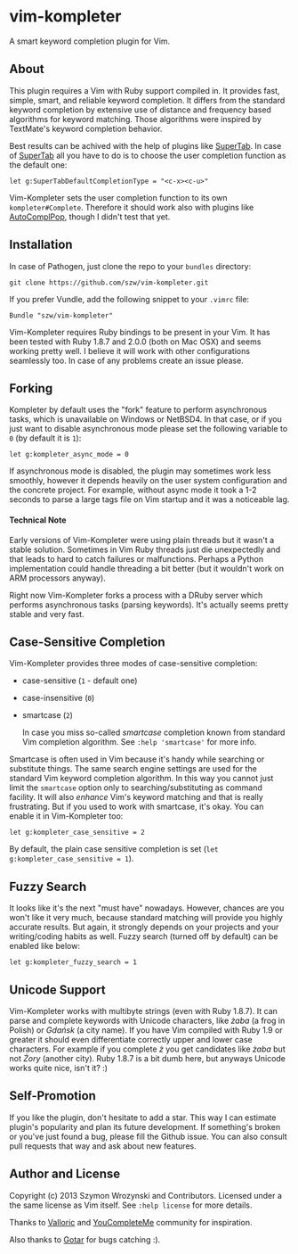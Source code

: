 vim-kompleter
=============

A smart keyword completion plugin for Vim.

About
-----

This plugin requires a Vim with Ruby support compiled in. It provides fast, simple, smart, and
reliable keyword completion. It differs from the standard keyword completion by extensive use of
distance and frequency based algorithms for keyword matching. Those algorithms were inspired by
TextMate's keyword completion behavior.

Best results can be achived with the help of plugins like
[SuperTab](https://github.com/ervandew/supertab). In case of
[SuperTab](https://github.com/ervandew/supertab) all you have to do is to choose the user completion
function as the default one:

    let g:SuperTabDefaultCompletionType = "<c-x><c-u>"

Vim-Kompleter sets the user completion function to its own `kompleter#Complete`. Therefore it should
work also with plugins like [AutoComplPop](http://www.vim.org/scripts/script.php?script_id=1879),
though I didn't test that yet.


Installation
------------

In case of Pathogen, just clone the repo to your `bundles` directory:

    git clone https://github.com/szw/vim-kompleter.git

If you prefer Vundle, add the following snippet to your `.vimrc` file:

    Bundle "szw/vim-kompleter"

Vim-Kompleter requires Ruby bindings to be present in your Vim. It has been tested with Ruby 1.8.7
and 2.0.0 (both on Mac OSX) and seems working pretty well. I believe it will work with other
configurations seamlessly too. In case of any problems create an issue please.


Forking
-------

Kompleter by default uses the "fork" feature to perform asynchronous tasks, which is unavailable
on Windows or NetBSD4. In that case, or if you just want to disable asynchronous mode please set the
following variable to `0` (by default it is `1`):

    let g:kompleter_async_mode = 0

If asynchronous mode is disabled, the plugin may sometimes work less smoothly, however it depends
heavily on the user system configuration and the concrete project. For example, without async mode
it took a 1-2 seconds to parse a large tags file on Vim startup and it was a noticeable lag.


#### Technical Note ####

Early versions of Vim-Kompleter were using plain threads but it wasn't a stable solution. Sometimes
in Vim Ruby threads just die unexpectedly and that leads to hard to catch failures or malfunctions.
Perhaps a Python implementation could handle threading a bit better (but it wouldn't work on ARM
processors anyway).

Right now Vim-Kompleter forks a process with a DRuby server which performs asynchronous tasks (parsing
keywords). It's actually seems pretty stable and very fast.


Case-Sensitive Completion
-------------------------

Vim-Kompleter provides three modes of case-sensitive completion:

* case-sensitive (`1` - default one)

* case-insensitive (`0`)

* smartcase (`2`)

  In case you miss so-called _smartcase_ completion known from standard Vim completion algorithm.
  See `:help 'smartcase'` for more info.

Smartcase is often used in Vim because it's handy while searching or substitute things. The same
search engine settings are used for the standard Vim keyword completion algorithm. In this way
you cannot just limit the `smartcase` option only to searching/substituting as command facility.
It will also _enhance_ Vim's keyword matching and that is really frustrating. But if you used to
work with smartcase, it's okay. You can enable it in Vim-Kompleter too:

    let g:kompleter_case_sensitive = 2

By default, the plain case sensitive completion is set (`let g:kompleter_case_sensitive = 1`).


Fuzzy Search
------------

It looks like it's the next "must have" nowadays. However, chances are you won't like it very much,
because standard matching will provide you highly accurate results. But again, it strongly depends
on your projects and your writing/coding habits as well. Fuzzy search (turned off by default) can be
enabled like below:

    let g:kompleter_fuzzy_search = 1


Unicode Support
---------------

Vim-Kompleter works with multibyte strings (even with Ruby 1.8.7). It can parse and complete
keywords with Unicode characters, like _żaba_ (a frog in Polish) or _Gdańsk_ (a city name). If you
have Vim compiled with Ruby 1.9 or greater it should even differentiate correctly upper and lower
case characters. For example if you complete _ż_ you get candidates like _żaba_ but not _Żory_
(another city). Ruby 1.8.7 is a bit dumb here, but anyways Unicode works quite nice, isn't it? :)


Self-Promotion
--------------

If you like the plugin, don't hesitate to add a star. This way I can estimate plugin's popularity
and plan its future development. If something's broken or you've just found a bug, please fill the
Github issue. You can also consult pull requests that way and ask about new features.


Author and License
------------------

Copyright (c) 2013 Szymon Wrozynski and Contributors. Licensed under a the same license as Vim
itself. See `:help license` for more details.

Thanks to [Valloric](https://github.com/Valloric) and
[YouCompleteMe](https://github.com/Valloric/YouCompleteMe) community for inspiration.

Also thanks to [Gotar](https://github.com/gotar) for bugs catching :).
